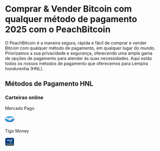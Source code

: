 <body class="payment-methods-page">

# Comprar & Vender Bitcoin com qualquer método de pagamento 2025 com o PeachBitcoin

O PeachBitcoin é a maneira segura, rápida e fácil de comprar e vender Bitcoin com qualquer método de pagamento, em qualquer lugar do mundo. Priorizamos a sua privacidade e segurança, oferecendo uma ampla gama de opções de pagamento para atender às suas necessidades. Aqui estão todos os nossos métodos de pagamento que oferecemos para Lempira hondurenha (HNL).

## Métodos de Pagamento HNL

### Carteiras online

<div class="payment-grid">
    <div class="payment-grid-item">
        <p>Mercado Pago</p> 
        <img src="/img/faq/logoimg/mercadopago.png" width="30px" height="27px" alt="Comprar bitcoin com Mercado Pago, Vender bitcoin com Mercado Pago">
    </div>
    <div class="payment-grid-item">
        <p>Tigo Money</p> 
        <img src="/img/faq/logoimg/tigomoney.png" width="30px" height="27px" alt="Comprar bitcoin com Tigo Money, Vender bitcoin com Tigo Money">
    </div>
</div>

</body>
